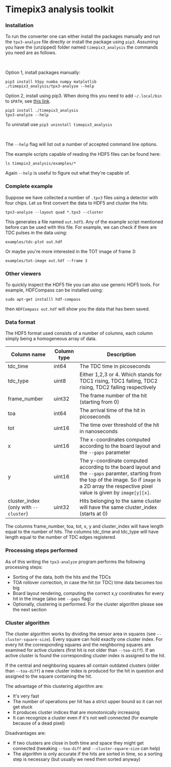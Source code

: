 Timepix3 analysis toolkit
=======================================

### Installation
To run the converter one can either install the packages manually and run the `tpx3-analyze` file directly or install the package using `pip3`.  Assuming you have the (unzipped) folder named `timepix3_analysis` the commands you need are as follows.

<br />

Option 1, install packages manually:
```
pip3 install h5py numba numpy matplotlib
./timepix3_analysis/tpx3-analyze --help
```
Option 2, install using pip3. When doing this you need to add `~/.local/bin` to `$PATH`, see [this link](https://stackoverflow.com/a/62823029/1883402).
```
pip3 install ./timepix3_analysis
tpx3-analyze --help
```
To uninstall use `pip3 uninstall timepix3_analysis`

<br />

The `--help` flag will list out a number of accepted command line options.

The example scripts capable of reading the HDF5 files can be found here:
```
ls timepix3_analysis/examples/*
```
Again `--help` is useful to figure out what they're capable of.

### Complete example

Suppose we have collected a number of `.tpx3` files using a detector with four chips. Let us first convert the data to HDF5 and cluster the hits:
```
tpx3-analyze --layout quad *.tpx3 --cluster
```
This generates a file named `out.hdf5`.  Any of the example script mentioned before can be used with this file. For example, we can check if there are TDC pulses in the data using:
```
examples/tdc-plot out.hdf
```
Or maybe you're more interested in the TOT image of frame 3:
```
examples/tot-image out.hdf --frame 3
```
### Other viewers

To quickly inspect the HDF5 file you can also use generic HDF5 tools. For example, HDFCompass can be installed using:
```
sudo apt-get installl hdf-compass
```
then `HDFCompass out.hdf` will show you the data that has been saved.

### Data format

The HDF5 format used consists of a number of columns, each column simply being a homogeneous array of data.

| Column name | Column type  | Description 
|--|--|--|
| tdc_time | int64 | The TDC time in picoseconds |
| tdc_type | uint8 | Either 1,2,3 or 4. Which stands for TDC1 rising, TDC1 falling, TDC2 rising, TDC2 falling respectively|
|frame_number | uint32 | The frame number of the hit (starting from 0) |
| toa | int64 | The arrival time of the hit in picoseconds |
| tot | uint16 | The time over threshold of the hit in nanoseconds |
| x | uint16 | The x-coordinates computed according to the board layout and the `--gaps` parameter |
| y | uint16 | The y-coordinate computed according to the board layout and the `--gaps` paramter, starting from the top of the image. So if `image` is a 2D array the respective pixel value is given by `image[y][x]`. |
| cluster_index (only with `--cluster`)| uint32 | Hits belonging to the same cluster will have the same cluster_index (starts at 0) |

The columns frame_number, toa, tot, x, y and cluster_index will have length equal to the number of hits.
The columns tdc_time and tdc_type will have length equal to the number of TDC edges registered.

### Processing steps performed

As of this writing the `tpx3-analyze` program performs the following processing steps:
* Sorting of the data, both the hits and the TDCs
* TOA rollover correction, in case the hit (or TDC) time data becomes too big
* Board layout rendering, computing the correct x,y coordinates for every hit in the image (also see `--gaps` flag)
* Optionally, clustering is performed. For the cluster algorithm please see the next section

### Cluster algorithm

The cluster algorithm works by dividing the sensor area in squares (see `--cluster-square-size`). Every square can hold exactly one cluster index. For every hit the corresponding squares and the neighboring squares are examined for active clusters (first hit is not older than `--toa-diff`). If an active cluster is found the corresponding cluster index is assigned to the hit.

If the central and neighboring squares all contain outdated clusters (older than `--toa-diff`) a new cluster index is produced for the hit in question and assigned to the square containing the hit.

The advantage of this clustering algorithm are:
* It's very fast
* The number of operations per hit has a strict upper bound so it can not get stuck
* It produces cluster indices that are monotonically increasing
* It can recognize a cluster even if it's not well connected (for example because of a dead pixel)

Disadvantages are:
* If two clusters are close in both time and space they might get connected (tweaking `--toa-diff` and `--cluster-square-size` can help)
*  The algorithm is only accurate if the hits are sorted in time, so a sorting step is necessary (but usually we need them sorted anyway)
